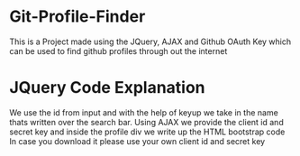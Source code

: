 # Git-Profile-Finder
This is a Project made using the JQuery, AJAX and Github OAuth Key which can be used to find github profiles through out the internet


# JQuery Code Explanation
We use the id from input and with the help of keyup we take in the name thats written over the search bar. Using AJAX we provide the client id and secret key and inside the profile div we write up the HTML bootstrap code
In case you download it please use your own client id and secret key
